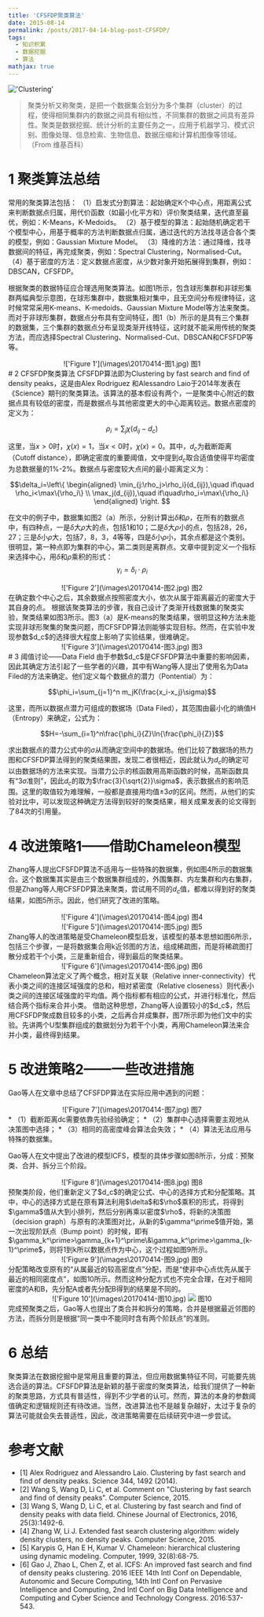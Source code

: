 ```yaml
---
title: 'CFSFDP聚类算法'
date: 2015-08-14
permalink: /posts/2017-04-14-blog-post-CFSFDP/
tags:
  - 知识积累
  - 数据挖掘
  - 算法
mathjax: true
---
```


!['Clustering'](\images\Clustering.jpg)

>聚类分析又称聚类，是把一个数据集合划分为多个集群（cluster）的过程，使得相同集群内的数据之间具有相似性，不同集群的数据之间具有差异性。聚类是数据挖掘、统计分析的主要任务之一，应用于机器学习、模式识别、图像处理、信息检索、生物信息、数据压缩和计算机图像等领域。（From 维基百科）

# 1  聚类算法总结
常用的聚类算法包括：
（1）启发式分割算法：起始确定K个中心点，用距离公式来判断数据点归属，用代价函数（如最小化平方和）评价聚类结果，迭代直至最优，例如：K-Means，K-Medoids。
（2）基于模型的算法：起始随机确定若干个模型中心，用基于概率的方法判断数据点归属，通过迭代的方法找寻适合各个类的模型，例如：Gaussian Mixture Model。
（3）降维的方法：通过降维，找寻数据间的特征，再完成聚类，例如：Spectral Clustering，Normalised-Cut。
（4）基于密度的方法：定义数据点密度，从少数对象开始拓展得到集群，例如：DBSCAN，CFSFDP。
<!-- more -->
根据聚类的数据特征应合理选用聚类算法。如图1所示，包含球形集群和非球形集群两幅典型示意图，在球形集群中，数据集相对集中，且无空间分布规律特征，这时候常常采用K-means、K-medoids、Gaussian Mixture Model等方法来聚类。而对于非球形集群，数据点分布具有空间特征，图1（b）所示的是具有三个集群的数据集，三个集群的数据点分布呈现类渐开线特征，这时就不能采用传统的聚类方法，而应选择Spectral Clustering、Normalised-Cut、DBSCAN和CFSFDP等等。
<div align=center>
!['Figure 1'](\images\20170414-图1.jpg)
图1
</div>
# 2  CFSFDP聚类算法
CFSFDP算法即为Clustering by fast search and find of density peaks，这是由Alex Rodriguez 和Alessandro Laio于2014年发表在《Science》期刊的聚类算法。该算法的基本假设有两个，一是聚类中心附近的数据点具有较低的密度，而是数据点与其他密度更大的中心距离较远。数据点密度的定义为：

$$\rho_i=\sum_j\chi(d_{ij}-d_c)$$

这里，当$x>0$时，$\chi(x)=1$，当$x<0$时，$\chi(x)=0$。其中，$d_c$为截断距离（Cutoff distance），即确定密度的重要阈值，文中提到$d_c$取合适值使得平均密度为总数据量的1%-2%。数据点与密度较大点间的最小距离定义为：

$$\delta_i=\left\{
\begin{aligned}
\min_{j:\rho_j>\rho_i}(d_{ij}),\quad if\quad \rho_i<\max\{\rho_i\} \\
\max_j(d_{ij}),\quad if\quad\rho_i=\max\{\rho_i\}
\end{aligned}
\right.
$$

在文中的例子中，数据集如图2（a）所示，分别计算出$\delta$和$\rho$，在所有的数据点中，有四种点，一是$\delta$大$\rho$大的点，包括1和10；二是$\delta$大$\rho$小的点，包括28，26，27；三是$\delta$小$\rho$大，包括7，8，3，4等等，四是$\delta$小$\rho$小，其余点都是这个类别。很明显，第一种点即为集群的中心，第二类则是离群点。文章中提到定义一个指标来选择中心，用$\delta$和$\rho$乘积的形式：
$$\gamma_i=\delta_i\cdot\rho_i$$
<div align=center>
!['Figure 2'](\images\20170414-图2.jpg)
图2
</div>
在确定数个中心之后，其余数据点按照密度大小，依次从属于距离最近的密度大于其自身的点。
根据该聚类算法的步骤，我自己设计了类渐开线数据集的聚类实验，聚类结果如图3所示。图3（a）是K-means的聚类结果，很明显这种方法未能实现非球形聚集的聚类问题，而CFSFDP算法则能够实现目标。然而，在实验中发现参数$d_c$的选择很大程度上影响了实验结果，很难确定。 
<div align=center>
!['Figure 3'](\images\20170414-图3.jpg)
图3
</div>
# 3  阈值讨论——Data Field
由于参数$d_c$是CFSFDP算法中重要的影响因素，因此其确定方法引起了一些学者的兴趣，其中有Wang等人提出了使用名为Data Filed的方法来确定。他们定义每个数据点的潜力（Pontential）为：

$$\phi_i=\sum_{j=1}^n m_jK(\frac{x_i-x_j}\sigma)$$

这里，而所以数据点潜力可组成的数据场（Data Filed），其范围由最小化的熵值H（Entropy）来确定，公式为：

$$H=-\sum_{i=1}^n\frac{\phi_i}{Z}\ln{\frac{\phi_i}{Z}}$$

求出数据点的潜力公式中的$\sigma$从而确定空间中的数据场。他们比较了数据场的热力图和CFSFDP算法得到的聚类结果图，发现二者很相近，因此就认为$d_c$的确定可以由数据场的方法来实现。当潜力公示的核函数用高斯函数的时候，高斯函数具有“3$\sigma$准则”，因此$d_c$的取为$\frac{3}{\sqrt{2}}\sigma$，表示数据点的影响范围。这里的取值较为难理解，一般都是直接用均值$\pm3\sigma$的区间。然而，从他们的实验对比中，可以发现这种确定方法得到较好的聚类结果，相关成果发表的论文得到了84次的引用量。

# 4  改进策略1——借助Chameleon模型
Zhang等人提出CFSFDP算法不适用与一些特殊的数据集，例如图4所示的数据集合。这个数据集其实是由三个数据集群组成的，外围集群、内左集群和内右集群，但是Zhang等人用CFSFDP算法来聚类，尝试用不同的$d_c$值，都难以得到好的聚类结果，如图5所示。因此，他们研究了改进的策略。
<div align=center>
!['Figure 4'](\images\20170414-图4.jpg)
图4
</div>
<div align=center>
!['Figure 5'](\images\20170414-图5.jpg)
图5
</div>
Zhang等人的改进策略是受Chameleon模型启发，该模型的基本思想如图6所示，包括三个步骤，一是将数据集合用k近邻图的方法，组成稀疏图，而是将稀疏图打散分成若干个小类，三是重新组合，得到最后的聚类结果。
<div align=center>
!['Figure 6'](\images\20170414-图6.jpg)
图6
</div>
Chameleon算法定义了两个概念，相对互关联（Relative inner-connectivity）代表小类之间的连接区域强度的总和，相对紧密度（Relative closeness）则代表小类之间的连接区域强度的平均值。两个指标都有相应的公式，并进行标准化，然后结合两个指标来合并小类。
借助这种思想，Zhang等人设置较小的$d_c$，然后用CFSFDP聚成数目较多的小类，之后再合并成集群，图7所示即为他们文中的实验。先讲两个U型集群组成的数据划分为若干个小类，再用Chameleon算法来合并小类，最终得到结果。

# 5  改进策略2——一些改进措施
Gao等人在文章中总结了CFSFDP算法在实际应用中遇到的问题：
<div align=center>
!['Figure 7'](\images\20170414-图7.jpg)
图7
</div>
* （1）截断距离dc需要依靠先验经验确定；
* （2）集群中心选择需要主观地从决策图中选择；
* （3）相同的高密度峰会算法会失效；
* （4）算法无法应用与特殊的数据集。

Gao等人在文中提出了改进的模型ICFS，模型的具体步骤如图8所示，分成：预聚类、合并、拆分三个阶段。
<div align=center>
!['Figure 8'](\images\20170414-图8.jpg)
图8
</div>
预聚类阶段，他们重新定义了$d_c$的确定公式、中心的选择方式和分配策略。其中，中心的选择方式是在原有算法利用$\delta$和$\rho$乘积的形式，将得到$\gamma$值从大到小排列，然后分别再乘以密度$\rho$，将新的决策图（decision graph）与原有的决策图对比，从新的$\gamma^\prime$值开始，第一次出现阶跃点（Bump point）的时候，即有$\gamma_k^\prime>\gamma_{k+1}^\prime\&\gamma_k^\prime>\gamma_{k-1}^\prime$，则将1到k所以数据点作为中心，这个过程如图9所示。
<div align=center>
!['Figure 9'](\images\20170414-图9.jpg)
图9
</div>
分配策略改变原有的“从属最近的较高密度点”分配，而是“使非中心点优先从属于最近的相同密度点”，如图10所示。然而这种分配方式也不完全合理，在对于相同密度的A和B，先分配A或者先分配B得到的结果是不同的。
<div align=center>
!['Figure 10'](\images\20170414-图10.jpg)
<img src="..\images\20170414-图10.jpg" /> 
图10
</div>
完成预聚类之后，Gao等人也提出了类合并和拆分的策略，合并是根据最近邻图的方法，而拆分则是根据“同一类中不能同时含有两个阶跃点”的准则。

# 6  总结
聚类算法在数据挖掘中是常用且重要的算法，但应用数据集特征不同，可能要先挑选合适的算法。CFSFDP算法是新颖的基于密度的聚类算法，给我们提供了一种新的聚类思路，方式具有普适性，得到不少学者的认可。然而，算法的本身的参数阈值确定和逻辑规则还有待改进。当然，改进算法也不是越复杂越好，太过于复杂的算法可能就会失去普适性，因此，改进策略需要在后续研究中进一步尝试。

# 参考文献
* [1] Alex Rodriguez and Alessandro Laio. Clustering by fast search and find of density peaks. Science 344, 1492 (2014).
* [2] Wang S, Wang D, Li C, et al. Comment on "Clustering by fast search and find of density peaks". Computer Science, 2015.
* [3] Wang S, Wang D, Li C, et al. Clustering by fast search and find of density peaks with data field. Chinese Journal of Electronics, 2016, 25(3):1492-6.
* [4] Zhang W, Li J. Extended fast search clustering algorithm: widely density clusters, no density peaks. Computer Science, 2015.
* [5] Karypis G, Han E H, Kumar V. Chameleon: hierarchical clustering using dynamic modeling. Computer, 1999, 32(8):68-75.
* [6] Gao J, Zhao L, Chen Z, et al. ICFS: An improved fast search and find of density peaks clustering. 2016 IEEE 14th Intl Conf on Dependable, Autonomic and Secure Computing, 14th Intl Conf on Pervasive Intelligence and Computing, 2nd Intl Conf on Big Data Intelligence and Computing and Cyber Science and Technology Congress. 2016:537-543.
